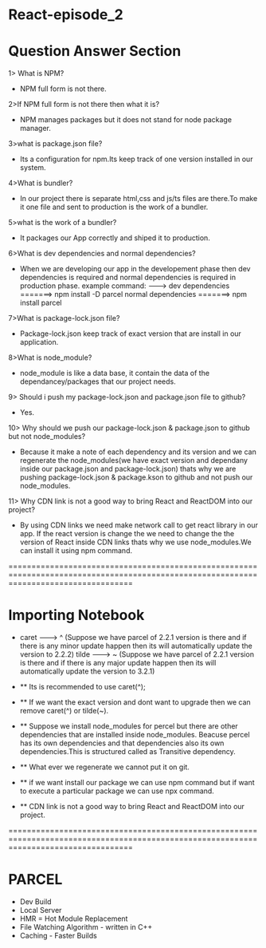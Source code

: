 # React-episode_2
# Question Answer Section
1> What is NPM?
- NPM full form is not there.

2>If NPM full form is not there then what it is?
- NPM manages packages but it does not stand for node package manager.

3>what is package.json file?
- Its a configuration for npm.Its keep track of one version installed in our system.

4>What is bundler?
- In our project there is separate html,css and js/ts files are there.To make it one file and sent to production is the work of a bundler.

5>what is the work of a bundler?
- It packages our App correctly and shiped it to production.

6>What is dev dependencies and normal dependencies?
- When we are developing our app in the developement phase then dev dependencies is required and normal dependencies is required in production phase.
example command: --->
dev dependencies =======> npm install -D parcel
normal dependencies =======> npm install parcel

7>What is package-lock.json file?
- Package-lock.json keep track of exact version that are install in our application.

8>What is node_module?
- node_module is like a data base, it contain the data of the dependancey/packages that our project needs.

9> Should i push my package-lock.json and package.json file to github?
- Yes.

10> Why should we push our package-lock.json & package.json to github but not node_modules?
- Because it make a note of each dependency and its version and we can regenerate the node_modules(we have exact version and dependany inside our package.json and package-lock.json) thats why we are pushing package-lock.json & package.kson to github and not push our node_modules.

11> Why CDN link is not a good way to bring React and ReactDOM into our project?
- By using CDN links we need make network call to get react library in our app. If the react version is change the we need to change the the version of React inside CDN links thats why we use node_modules.We can install it using npm command.

=======================================================================================================================================
# Importing Notebook
- caret ---> ^ (Suppose we have parcel of 2.2.1 version is there and if there is any minor update happen then its will automatically update the version to 2.2.2)
tilde ---> ~ (Suppose we have parcel of 2.2.1 version is there and if there is any major update happen then its will automatically update the version to 3.2.1)
- ** Its is recommended to use caret(^);
- ** If we want the exact version and dont want to upgrade then we can remove caret(^) or tilde(~).

- ** Suppose we install node_modules for percel but there are other dependencies that are installed inside node_modules. Beacuse percel has its own dependencies and that dependencies also its own dependencies.This is structured called as Transitive dependency.

- ** What ever we regenerate we cannot put it on git.

- ** if we want install our package we can use npm command but if want to execute a particular package we can use npx command.

- ** CDN link is not a good way to bring React and ReactDOM into our project.


=======================================================================================================================================
# PARCEL
- Dev Build
- Local Server
- HMR = Hot Module Replacement
- File Watching Algorithm - written in C++
- Caching - Faster Builds
